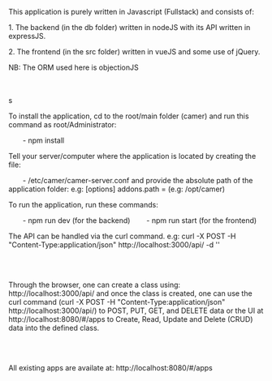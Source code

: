 <p>This application is purely written in Javascript (Fullstack) and consists of:</p>
<p>1. The backend (in the db folder) written in nodeJS with its API written in expressJS.</p>
<p>2. The frontend (in the src folder) written in vueJS and some use of jQuery.</p>
<p>NB: The ORM used here is objectionJS</p><br><br>
s
<p>To install the application, cd to the root/main folder (camer) and run this command as root/Administrator:</p>
&emsp;&emsp;- npm install

<p>Tell your server/computer where the application is located by creating the file:</p>
&emsp;&emsp;- /etc/camer/camer-server.conf and provide the absolute path of the application folder: e.g: 
[options]
addons.path = </apsolute/path/of/the/app> (e.g: /opt/camer)

<p>To run the application, run these commands:</p>
&emsp;&emsp;- npm run dev (for the backend)
&emsp;&emsp;- npm run start (for the frontend)

<p>The API can be handled via the curl command. e.g: curl -X POST -H "Content-Type:application/json" http://localhost:3000/api/<className> -d '<json object>'</p><br><br>

<p>Through the browser, one can create a class using: http://localhost:3000/api/<className> and once the class is created, one can use the curl command (curl -X POST -H "Content-Type:application/json" http://localhost:3000/api/<className>) to POST, PUT, GET, and DELETE data or the UI at http://localhost:8080/#/apps to Create, Read, Update and Delete (CRUD) data into the defined class.</p><br><br>

<p>All existing apps are availate at: http://localhost:8080/#/apps</p><br>
